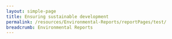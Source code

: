 ```yaml
---
layout: simple-page 
title: Ensuring sustainable development 
permalink: /resources/Environmental-Reports/reportPages/test/
breadcrumb: Environmental Reports
---
```

